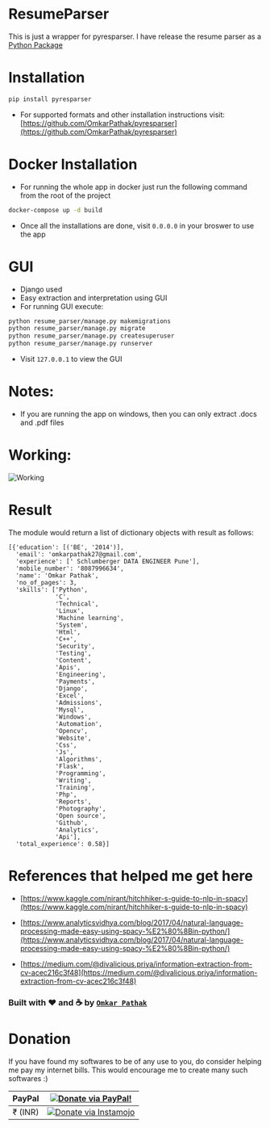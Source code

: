 # ResumeParser
This is just a wrapper for pyresparser. I have release the resume parser as a [Python Package](https://github.com/OmkarPathak/pyresparser)

# Installation

```bash
pip install pyresparser
```

- For supported formats and other installation instructions visit: [https://github.com/OmkarPathak/pyresparser](https://github.com/OmkarPathak/pyresparser)

# Docker Installation

- For running the whole app in docker just run the following command from the root of the project

```bash
docker-compose up -d build
```

- Once all the installations are done, visit `0.0.0.0` in your broswer to use the app

# GUI

- Django used
- Easy extraction and interpretation using GUI
- For running GUI execute:

```bash
python resume_parser/manage.py makemigrations
python resume_parser/manage.py migrate
python resume_parser/manage.py createsuperuser
python resume_parser/manage.py runserver
```

- Visit `127.0.0.1` to view the GUI

# Notes:

- If you are running the app on windows, then you can only extract .docs and .pdf files

# Working:

![Working](results/resume_parser_result.png)

# Result

The module would return a list of dictionary objects with result as follows:

```
[{'education': [('BE', '2014')],
  'email': 'omkarpathak27@gmail.com',
  'experience': [' Schlumberger DATA ENGINEER Pune'],
  'mobile_number': '8087996634',
  'name': 'Omkar Pathak',
  'no_of_pages': 3,
  'skills': ['Python',
             'C',
             'Technical',
             'Linux',
             'Machine learning',
             'System',
             'Html',
             'C++',
             'Security',
             'Testing',
             'Content',
             'Apis',
             'Engineering',
             'Payments',
             'Django',
             'Excel',
             'Admissions',
             'Mysql',
             'Windows',
             'Automation',
             'Opencv',
             'Website',
             'Css',
             'Js',
             'Algorithms',
             'Flask',
             'Programming',
             'Writing',
             'Training',
             'Php',
             'Reports',
             'Photography',
             'Open source',
             'Github',
             'Analytics',
             'Api'],
  'total_experience': 0.58}]
```

# References that helped me get here

- [https://www.kaggle.com/nirant/hitchhiker-s-guide-to-nlp-in-spacy](https://www.kaggle.com/nirant/hitchhiker-s-guide-to-nlp-in-spacy)

- [https://www.analyticsvidhya.com/blog/2017/04/natural-language-processing-made-easy-using-spacy-%E2%80%8Bin-python/](https://www.analyticsvidhya.com/blog/2017/04/natural-language-processing-made-easy-using-spacy-%E2%80%8Bin-python/)

- [https://medium.com/@divalicious.priya/information-extraction-from-cv-acec216c3f48](https://medium.com/@divalicious.priya/information-extraction-from-cv-acec216c3f48)

### Built with ♥ and :coffee: by [`Omkar Pathak`](http://www.omkarpathak.in/)

# Donation

If you have found my softwares to be of any use to you, do consider helping me pay my internet bills. This would encourage me to create many such softwares :)

| PayPal | <a href="https://paypal.me/omkarpathak27" target="_blank"><img src="https://www.paypalobjects.com/webstatic/mktg/logo/AM_mc_vs_dc_ae.jpg" alt="Donate via PayPal!" title="Donate via PayPal!" /></a> |
|:-------------------------------------------:|:-------------------------------------------------------------:|
| ₹ (INR)  | <a href="https://www.instamojo.com/@omkarpathak/" target="_blank"><img src="https://www.soldermall.com/images/pic-online-payment.jpg" alt="Donate via Instamojo" title="Donate via instamojo" /></a> |
